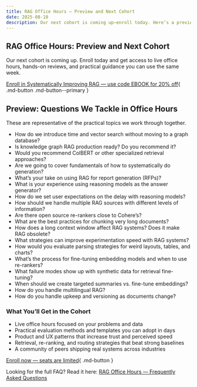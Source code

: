 ```yaml
---
title: RAG Office Hours — Preview and Next Cohort
date: 2025-08-10
description: Our next cohort is coming up—enroll today. Here’s a preview of the kinds of questions we tackle in office hours.
---
```


## RAG Office Hours: Preview and Next Cohort

Our next cohort is coming up. Enroll today and get access to live office hours, hands-on reviews, and practical guidance you can use the same week.

<!-- more -->

[Enroll in Systematically Improving RAG — use code EBOOK for 20% off](https://maven.com/applied-llms/rag-playbook?promoCode=EBOOK){ .md-button .md-button--primary }

## Preview: Questions We Tackle in Office Hours

These are representative of the practical topics we work through together.

- How do we introduce time and vector search without moving to a graph database?
- Is knowledge graph RAG production ready? Do you recommend it?
- Would you recommend ColBERT or other specialized retrieval approaches?
- Are we going to cover fundamentals of how to systematically do generation?
- What’s your take on using RAG for report generation (RFPs)?
- What is your experience using reasoning models as the answer generator?
- How do we set user expectations on the delay with reasoning models?
- How should we handle multiple RAG sources with different levels of information?
- Are there open source re-rankers close to Cohere’s?
- What are the best practices for chunking very long documents?
- How does a long context window affect RAG systems? Does it make RAG obsolete?
- What strategies can improve experimentation speed with RAG systems?
- How would you evaluate parsing strategies for weird layouts, tables, and charts?
- What’s the process for fine-tuning embedding models and when to use re-rankers?
- What failure modes show up with synthetic data for retrieval fine-tuning?
- When should we create targeted summaries vs. fine-tune embeddings?
- How do you handle multilingual RAG?
- How do you handle upkeep and versioning as documents change?

### What You’ll Get in the Cohort

- Live office hours focused on your problems and data
- Practical evaluation methods and templates you can adopt in days
- Product and UX patterns that increase trust and perceived speed
- Retrieval, re-ranking, and routing strategies that beat strong baselines
- A community of peers shipping real systems across industries

[Enroll now — seats are limited](https://maven.com/applied-llms/rag-playbook?promoCode=EBOOK){ .md-button }

Looking for the full FAQ? Read it here: [RAG Office Hours — Frequently Asked Questions](./rag-office-hours.md)
